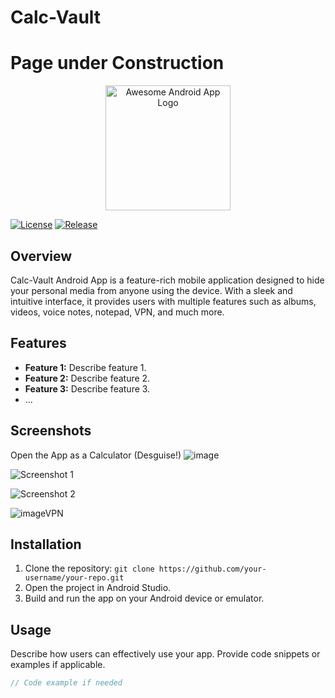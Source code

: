 # Calc-Vault 
# Page under Construction
<p align="center">
  <img src="https://your-app-logo-url.png" alt="Awesome Android App Logo" width="200">
</p>

[![License](https://img.shields.io/badge/License-MIT-blue.svg)](https://opensource.org/licenses/MIT)
[![Release](https://img.shields.io/badge/Release-v1.0-green.svg)](https://github.com/your-username/your-repo/releases/tag/v1.0)

## Overview

Calc-Vault Android App is a feature-rich mobile application designed to hide your personal media from anyone using the device. With a sleek and intuitive interface, it provides users with multiple features such as albums, videos, voice notes, notepad, VPN, and much more.

## Features

- **Feature 1:** Describe feature 1.
- **Feature 2:** Describe feature 2.
- **Feature 3:** Describe feature 3.
- ...

## Screenshots
Open the App as a Calculator (Desguise!)
![image](https://github.com/AbhishekDere/Calc-Vault/assets/44259614/eda91015-9e40-4942-955a-c087348c02b3)

![Screenshot 1](https://github.com/AbhishekDere/Calc-Vault/assets/44259614/e7f3de6e-efd8-49b9-a5cd-33bd74f445d6)

![Screenshot 2](https://github.com/AbhishekDere/Calc-Vault/assets/44259614/305254b8-ca5b-4815-bbdd-bccce52716b3)

![imageVPN](https://github.com/AbhishekDere/Calc-Vault/assets/44259614/edc93da7-1415-41f9-b899-f3f979898d6b)




## Installation

1. Clone the repository: `git clone https://github.com/your-username/your-repo.git`
2. Open the project in Android Studio.
3. Build and run the app on your Android device or emulator.

## Usage

Describe how users can effectively use your app. Provide code snippets or examples if applicable.

```java
// Code example if needed
